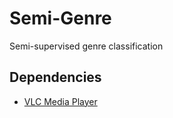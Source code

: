 # Semi-Genre

Semi-supervised genre classification

## Dependencies

- [VLC Media Player](https://download.cnet.com/VLC-Media-Player/3000-13632_4-10210434.html)